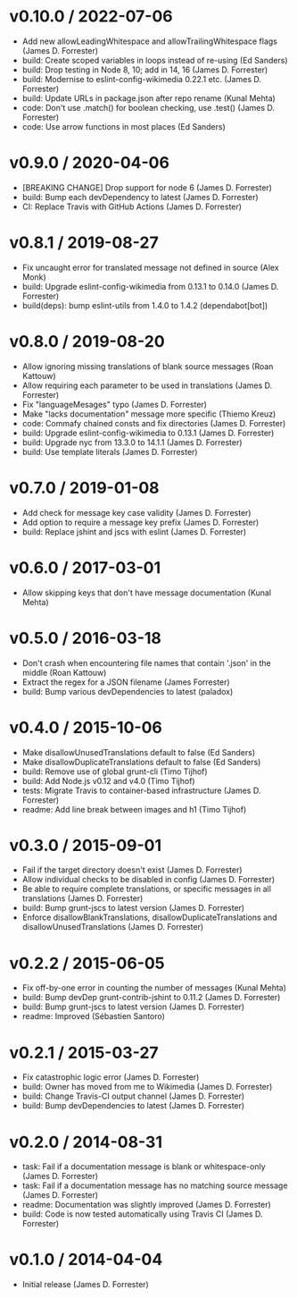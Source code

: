 v0.10.0 / 2022-07-06
==================

* Add new allowLeadingWhitespace and allowTrailingWhitespace flags (James D. Forrester)
* build: Create scoped variables in loops instead of re-using (Ed Sanders)
* build: Drop testing in Node 8, 10; add in 14, 16 (James D. Forrester)
* build: Modernise to eslint-config-wikimedia 0.22.1 etc. (James D. Forrester)
* build: Update URLs in package.json after repo rename (Kunal Mehta)
* code: Don't use .match() for boolean checking, use .test() (James D. Forrester)
* code: Use arrow functions in most places (Ed Sanders)

v0.9.0 / 2020-04-06
==================

* [BREAKING CHANGE] Drop support for node 6 (James D. Forrester)
* build: Bump each devDependency to latest (James D. Forrester)
* CI: Replace Travis with GitHub Actions (James D. Forrester)

v0.8.1 / 2019-08-27
==================

* Fix uncaught error for translated message not defined in source (Alex Monk)
* build: Upgrade eslint-config-wikimedia from 0.13.1 to 0.14.0 (James D. Forrester)
* build(deps): bump eslint-utils from 1.4.0 to 1.4.2 (dependabot[bot])

v0.8.0 / 2019-08-20
==================

* Allow ignoring missing translations of blank source messages (Roan Kattouw)
* Allow requiring each parameter to be used in translations (James D. Forrester)
* Fix "languageMesages" typo (James D. Forrester)
* Make "lacks documentation" message more specific (Thiemo Kreuz)
* code: Commafy chained consts and fix directories (James D. Forrester)
* build: Upgrade eslint-config-wikimedia to 0.13.1 (James D. Forrester)
* build: Upgrade nyc from 13.3.0 to 14.1.1 (James D. Forrester)
* build: Use template literals (James D. Forrester)

v0.7.0 / 2019-01-08
==================

* Add check for message key case validity (James D. Forrester)
* Add option to require a message key prefix (James D. Forrester)
* build: Replace jshint and jscs with eslint (James D. Forrester)

v0.6.0 / 2017-03-01
==================

* Allow skipping keys that don't have message documentation (Kunal Mehta)

v0.5.0 / 2016-03-18
==================

* Don't crash when encountering file names that contain '.json' in the middle (Roan Kattouw)
* Extract the regex for a JSON filename (James Forrester)
* build: Bump various devDependencies to latest (paladox)

v0.4.0 / 2015-10-06
==================

* Make disallowUnusedTranslations default to false (Ed Sanders)
* Make disallowDuplicateTranslations default to false (Ed Sanders)
* build: Remove use of global grunt-cli (Timo Tijhof)
* build: Add Node.js v0.12 and v4.0 (Timo Tijhof)
* tests: Migrate Travis to container-based infrastructure (James D. Forrester)
* readme: Add line break between images and h1 (Timo Tijhof)

v0.3.0 / 2015-09-01
==================

* Fail if the target directory doesn't exist (James D. Forrester)
* Allow individual checks to be disabled in config (James D. Forrester)
* Be able to require complete translations, or specific messages in all translations (James D. Forrester)
* build: Bump grunt-jscs to latest version (James D. Forrester)
* Enforce disallowBlankTranslations, disallowDuplicateTranslations and disallowUnusedTranslations (James D. Forrester)

v0.2.2 / 2015-06-05
==================

* Fix off-by-one error in counting the number of messages (Kunal Mehta)
* build: Bump devDep grunt-contrib-jshint to 0.11.2 (James D. Forrester)
* build: Bump grunt-jscs to latest version (James D. Forrester)
* readme: Improved (Sébastien Santoro)

v0.2.1 / 2015-03-27
==================

* Fix catastrophic logic error (James D. Forrester)
* build: Owner has moved from me to Wikimedia (James D. Forrester)
* build: Change Travis-CI output channel (James D. Forrester)
* build: Bump devDependencies to latest (James D. Forrester)

v0.2.0 / 2014-08-31
==================

* task: Fail if a documentation message is blank or whitespace-only (James D. Forrester)
* task: Fail if a documentation message has no matching source message (James D. Forrester)
* readme: Documentation was slightly improved (James D. Forrester)
* build: Code is now tested automatically using Travis CI (James D. Forrester)

v0.1.0 / 2014-04-04
==================

* Initial release (James D. Forrester)

